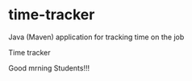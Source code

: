 # time-tracker
Java (Maven) application for tracking time on the job

Time tracker

Good mrning Students!!!
